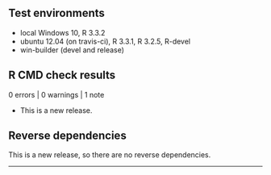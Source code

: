 ## Test environments
* local Windows 10, R 3.3.2
* ubuntu 12.04 (on travis-ci), R 3.3.1, R 3.2.5, R-devel
* win-builder (devel and release)

## R CMD check results

0 errors | 0 warnings | 1 note

* This is a new release.

## Reverse dependencies

This is a new release, so there are no reverse dependencies.

---
